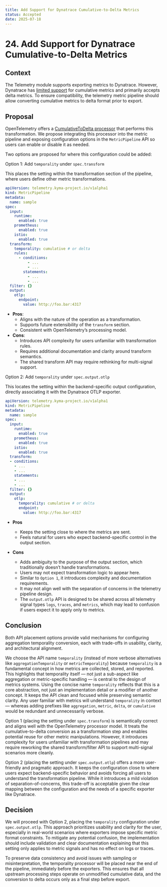 ```yaml
---
title: Add Support for Dynatrace Cumulative-to-Delta Metrics
status: Accepted
date: 2025-07-18
---
```


# 24. Add Support for Dynatrace Cumulative-to-Delta Metrics

## Context

The Telemetry module supports exporting metrics to Dynatrace. However, Dynatrace has [limited support](https://docs.dynatrace.com/docs/ingest-from/opentelemetry/otlp-api/ingest-otlp-metrics/about-metrics-ingest#aggregation-temporality) for cumulative metrics and primarily accepts delta metrics. To ensure compatibility, the telemetry metric pipeline should allow converting cumulative metrics to delta format prior to export.

## Proposal

OpenTelemetry offers a [CumulativeToDelta processor](https://github.com/open-telemetry/opentelemetry-collector-contrib/tree/main/processor/cumulativetodeltaprocessor#cumulative-to-delta-processor) that performs this transformation. We propose integrating this processor into the metric pipeline and exposing configuration options in the `MetricPipeline` API so users can enable or disable it as needed.

Two options are proposed for where this configuration could be added:

Option 1: Add `temporality` under `spec.transform`

This places the setting within the transformation section of the pipeline, where users define other metric transformations.

```yaml
apiVersion: telemetry.kyma-project.io/v1alpha1
kind: MetricPipeline
metadata:
  name: sample
spec:
  input:
    runtime:
      enabled: true
    prometheus:
      enabled: true
    istio:
      enabled: true
  transform:
    temporality: cumulative # or delta
    rules:
      - conditions:
          - ...
          - ...
        statements:
          - ...
          - ...
  filter: {}
  output:
    otlp:
      endpoint:
        value: http://foo.bar:4317
```

- **Pros**:
    - Aligns with the nature of the operation as a transformation.
    - Supports future extensibility of the `transform` section.
    - Consistent with OpenTelemetry’s processing model.
- **Cons**:
    - Introduces API complexity for users unfamiliar with transformation rules.
    - Requires additional documentation and clarity around transform semantics.
    - The shared transform API may require rethinking for multi-signal support.

Option 2: Add `temporality` under `spec.output.otlp`

This locates the setting within the backend-specific output configuration, directly associating it with the Dynatrace OTLP exporter.

```yaml
apiVersion: telemetry.kyma-project.io/v1alpha1
kind: MetricPipeline
metadata:
  name: sample
spec:
  input:
    runtime:
      enabled: true
    prometheus:
      enabled: true
    istio:
      enabled: true
  transform:
  - conditions:
    - ...
    - ...
    statements:
    - ...
    - ...
  filter: {}
  output:
    otlp:
      temporality: cumulative # or delta
      endpoint:
        value: http://foo.bar:4317
```

- **Pros**
  - Keeps the setting close to where the metrics are sent. 
  - Feels natural for users who expect backend-specific control in the output section.

- **Cons**
  - Adds ambiguity to the purpose of the output section, which traditionally doesn’t handle transformations. 
  - Users may not expect transformation logic to appear here. 
  - Similar to `Option 1`, it introduces complexity and documentation requirements. 
  - It may not align well with the separation of concerns in the telemetry pipeline design.
  - The `output.otlp` API is designed to be shared across all telemetry signal types `logs`, `traces`, and `metrics`, which may lead to confusion if users expect it to apply only to metrics.

## Conclusion

Both API placement options provide valid mechanisms for configuring aggregation temporality conversion, each with trade-offs in usability, clarity, and architectural alignment.

We choose the API name `temporality` (instead of more verbose alternatives like `aggregationTemporality` or `metricTemporality`) because `temporality` is a fundamental concept in how metrics are collected, stored, and reported. This highlights that temporality itself — not just a sub-aspect like aggregation or metric-specific handling — is central to the design of metrics systems.
Using the concise name `temporality` reflects that this is a core abstraction, not just an implementation detail or a modifier of another concept. It keeps the API clean and focused while preserving semantic clarity. Any user familiar with metrics will understand `temporality` in context — whereas adding prefixes like `aggregation`, `metric`, `delta`, or `cumulative` would be redundant and unnecessarily verbose.

Option 1 (placing the setting under `spec.transform`) is semantically correct and aligns well with the OpenTelemetry processor model. It treats the cumulative-to-delta conversion as a transformation step and enables potential reuse for other metric manipulations. However, it introduces complexity for users unfamiliar with transformation pipelines and may require reworking the shared transform/filter API to support multi-signal scenarios more cleanly.

Option 2 (placing the setting under `spec.output.otlp`) offers a more user-friendly and pragmatic approach. It keeps the configuration close to where users expect backend-specific behavior and avoids forcing all users to understand the transformation pipeline. While it introduces a mild violation of separation-of-concerns, this trade-off is acceptable given the clear mapping between the configuration and the needs of a specific exporter like Dynatrace.

## Decision

We will proceed with Option 2, placing the `temporality` configuration under `spec.output.otlp`. This approach prioritizes usability and clarity for the user, especially in real-world scenarios where exporters impose specific metric format constraints. To mitigate any potential confusion, the implementation should include validation and clear documentation explaining that this setting only applies to metric signals and has no effect on logs or traces.

To preserve data consistency and avoid issues with sampling or misinterpretation, the temporality processor will be placed near the end of the pipeline, immediately before the exporters. This ensures that all upstream processing steps operate on unmodified cumulative data, and the conversion to delta occurs only as a final step before export.
